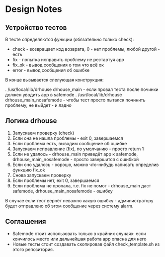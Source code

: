 # Design Notes

## Устройство тестов

В тесте определяются функции (обязательно только check):

- check - возвращает код возврата, 0 - нет проблемы, любой другой - есть
- fix - попытка исправить проблему не рестартуя app
- fix_ok - вывод сообщения о том что всё ок
- error - вывод сообщения об ошибке

В конце вызывается слелующая конструкция:

. /usr/local/lib/drhouse drhouse_main - если провал теста после починки должен уводить app в safemode
. /usr/local/lib/drhouse drhouse_main_nosafemode - чтобы тест просто пытался починить проблему, не выйдет - и ладно

## Логика drhouse

1. Запускаем проверку (check)
2. Если она не нашла проблемы - exit 0, завершаемся
3. Если проблема есть, выводим сообщение об ошибке
4. Запускаем исправление (fix), по умолчанию - просто return 1
5. Если не удалось - drhouse_main приведёт app к safemode, drhouse_main_nosafemode - просто завершится с ошибкой
6. Если оно удалось - хорошо, можно что-нибудь написать определив функцию fix_ok
7. Снова запускаем проверку
8. Если проблемы нет, exit 0, завершаемся
9. Если проблема не пропала, т.е. fix не помог - drhouse_main даст safemode, drhouse_main_nosafemode - ошибку

В случае если тест вернёт неважно какую ошибку - администратору будет отправлено об этом сообщение через систему alarm.

## Соглашения

- Safemode стоит использовать только в крайних случаях: если кончилось место или дальнейшая работа app опасна для него
- Новые тесты стоит создавать скопировав файл check_template.sh из этого репозитория.
